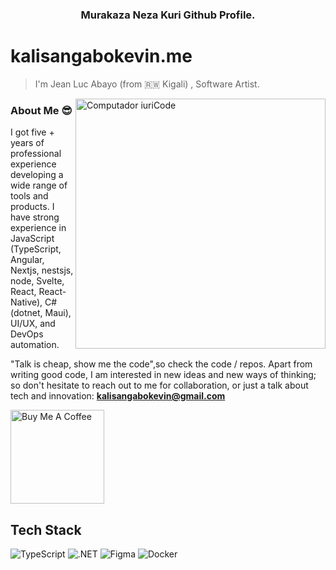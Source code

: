 <h3 align="center">Murakaza Neza Kuri Github Profile.</h3>

# kalisangabokevin.me

> I'm Jean Luc Abayo (from 🇷🇼 Kigali) , Software Artist.

<img src="https://raw.githubusercontent.com/MicaelliMedeiros/micaellimedeiros/master/image/computer-illustration.png" min-width="400px" max-width="400px" width="400px" align="right" alt="Computador iuriCode">

### About Me :sunglasses:

I got five + years of professional experience developing a wide range of tools and products. I have strong experience in JavaScript (TypeScript, Angular, Nextjs, nestsjs, node, Svelte, React, React-Native), C#(dotnet, Maui), UI/UX, and DevOps automation.

"Talk is cheap, show me the code",so check the code / repos. Apart from writing good code, I am interested in new ideas and new ways of thinking; so don't hesitate to reach out to me for collaboration, or just a talk about tech and innovation: **kalisangabokevin@gmail.com**



<a href="https://www.buymeacoffee.com/kevinkalisg" target="_blank"><img src="https://cdn.buymeacoffee.com/buttons/v2/default-blue.png" alt="Buy Me A Coffee" width="150" ></a>

## Tech Stack

<p align="left">
  <img src="https://img.shields.io/badge/TypeScript-3178C6?style=for-the-badge&logo=typescript&logoColor=white" alt="TypeScript"/>
  <img src="https://img.shields.io/badge/.NET-512BD4?style=for-the-badge&logo=dotnet&logoColor=white" alt=".NET"/>
  <img src="https://img.shields.io/badge/Figma-F24E1E?style=for-the-badge&logo=figma&logoColor=white" alt="Figma"/>
  <img src="https://img.shields.io/badge/Docker-2496ED?style=for-the-badge&logo=docker&logoColor=white" alt="Docker"/>
</p>

